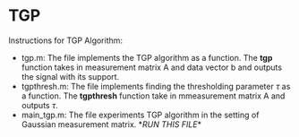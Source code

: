 # TGP

Instructions for TGP Algorithm:

- tgp.m: The file implements the TGP algorithm as a function. The **tgp** function takes in measurement matrix A and data vector b and outputs the signal with its support.
- tgpthresh.m: The file implements finding the thresholding parameter $\tau$ as a function. The **tgpthresh** function take in mmeasurement matrix A and outputs $\tau$.
- main_tgp.m: The file experiments TGP algorithm in the setting of Gaussian measurement matrix. \**RUN THIS FILE*\*
